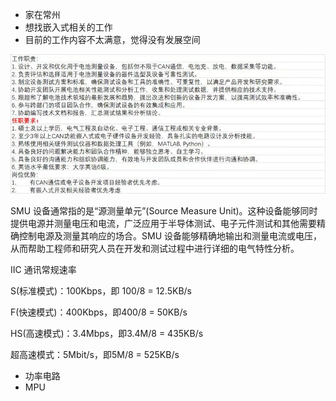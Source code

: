 - 家在常州
- 想找嵌入式相关的工作
- 目前的工作内容不太满意，觉得没有发展空间

![](assets/Pasted%20image%2020240507154930.png)  

 
SMU 设备通常指的是“源测量单元”(Source Measure Unit)。这种设备能够同时提供电源并测量电压和电流，广泛应用于半导体测试、电子元件测试和其他需要精确控制电源及测量其响应的场合。SMU 设备能够精确地输出和测量电流或电压，从而帮助工程师和研究人员在开发和测试过程中进行详细的电气特性分析。    

IIC 通讯常规速率   

S(标准模式)：100Kbps，即 100/8 = 12.5KB/s

F(快速模式)：400Kbps，即400/8 = 50KB/s

HS(高速模式)：3.4Mbps，即3.4M/8 = 435KB/s

超高速模式：5Mbit/s，即5M/8 = 525KB/s 


- 功率电路  
- MPU